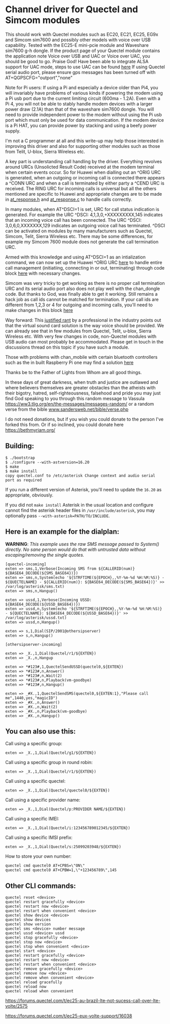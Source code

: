 Channel driver for Quectel and Simcom modules 
=================================================
This should work with Quectel modules such as EC20, EC21, EC25, EG9x and Simcom sim7600 and possibly other models with voice over USB capability. Tested with the EC25-E mini-pcie module and Waveshare sim7600 g-h dongle. If the product page of your Quectel module contains the application note Voice over USB and UAC or Voice over UAC, you should be good to go. Praise God! Have been able to integrate ALSA support for UAC mode, steps to use UAC can be found <a href="https://github.com/IchthysMaranatha/asterisk-chan-quectel/discussions/2">here</a> If using Quectel serial audio port, please ensure gps messages has been turned off with AT+QGPSCFG="outport","none"

Note for Pi users: If using a Pi and especially a device older than Pi4, you will invariably have problems of various kinds if powering the modem using a Pi usb port due to the current limiting circuit (600ma - 1.2A). Even with a Pi 4, you will not be able to stably handle modem devices with a larger power draw (2.1A) than that of the waveshare sim7600 dongle. You will need to provide independent power to the modem without using the Pi usb port which must only be used for data communication. If the modem device is a Pi HAT, you can provide power by stacking and using a beefy power supply. 

I'm not a C programmer at all and this write-up may help those interested in improving this driver and also for supporting other modules such as those from Telit, U-blox, Sierra Wireless etc. 

A key part is understanding call handling by the driver. Everything revolves around URCs (Unsolicted Result Code) received at the modem terminal when certain events occur. So for Huawei when dialling out an ^ORIG URC is generated, when an outgoing or incoming call is connected there appears a ^CONN URC and when a call is terminated by either party a ^CEND URC is received. The RING URC for incoming calls is universal but all the others mentioned are specific to Huawei and appropriate changes are to be made in <a href="https://github.com/IchthysMaranatha/asterisk-chan-quectel/blob/master/at_response.h">at_response.h</a> and <a href="https://github.com/IchthysMaranatha/asterisk-chan-quectel/blob/master/at_response.c">at_response.c</a> to handle calls correctly. 

In many modules, when AT^DSCI=1 is set, URC for call status indication is generated. For example the URC ^DSCI: 4,1,3,0,+XXXXXXXXX,145 indicates that an incoming voice call has been connected. The URC ^DSCI: 3,0,6,0,XXXXXXX,129 indicates an outgoing voice call has terminated. ^DSCI can be activated on modules by many manufacturers such as Quectel, Simcom, Telit, Sierra Wireless etc. There may be some differences, for example my Simcom 7600 module does not generate the call termination URC.

Armed with this knowledge and using AT^DSCI=1 as an intialization command, we can now set up the Huawei ^ORIG URC <a href="https://github.com/IchthysMaranatha/asterisk-chan-quectel/blob/b6f6a389f2d8cc0b1ba183f6ebe7f140e03730af/at_response.h#L32">here</a> to handle entire call management (initiatiing, connecting in or out, terminating) through code block <a href="https://github.com/IchthysMaranatha/asterisk-chan-quectel/blob/b6f6a389f2d8cc0b1ba183f6ebe7f140e03730af/at_response.c#L612-L737">here</a> with necessary changes.

Simcom was very tricky to get working as there is no proper call termination URC and its serial audio port also does not play well with the chan_dongle code. But thanks to God, was finally able to get it working. Still remains a hack job as call ids cannot be matched for termination. If your call ids are different from 1,2,3 or 4 for outgoing and incoming calls, you'll need to make changes in this block <a href="https://github.com/IchthysMaranatha/asterisk-chan-quectel/blob/08d3bcad0de21f93eaad9652ccb48ecb9b04a8e6/at_response.c#L105-L143">here</a>

Way forward: This <a href="http://laforge.gnumonks.org/blog/20170902-cellular_modems-voice/">justified rant</a> by a professional in the industry points out that the virtual sound card solution is the way voice should be provided. We can already see that in few modules from Quectel, Telit, u-blox, Sierra Wireless etc. With very few changes in code, non-Quectel modules with USB audio can most probably be accommodated. Please get in touch in the discussions thread on this topic if you have such a module.

Those with problems with chan_mobile with certain bluetooth controllers such as the in built Raspberry Pi one may find a solution <a href="https://blog.maplein.com/2021/09/fix-for-audio-issues-with-asterisk-and.html">here</a>

Thanks be to the Father of Lights from Whom are all good things.

In these days of great darkness, when truth and justice are outlawed and where believers themselves are greater obstacles than the atheists with their bigotry, hatred, self-righteousness, falsehood and pride you may just find God speaking to you through this random message to Vassula https://ww3.tlig.org/en/the-messages/messages-random/ or a random verse from the bible www.sandersweb.net/bible/verse.php

I do not need donations, but if you wish you could donate to the person I've forked this from. Or if so inclined, you could donate here https://bethmyriam.org/ 

Building:
----------

    $ ./bootstrap
    $ ./configure --with-astversion=16.20
    $ make
    $ make install
    copy quectel.conf to /etc/asterisk Change context and audio serial port as required

If you run a different version of Asterisk, you'll need to update the
`16.20` as appropriate, obviously.

If you did not `make install` Asterisk in the usual location and configure
cannot find the asterisk header files in `/usr/include/asterisk`, you may
optionally pass `--with-asterisk=PATH/TO/INCLUDE`.

Here is an example for the dialplan:
------------------------------------

**WARNING**: *This example uses the raw SMS message passed to System() directly.
No sane person would do that with untrusted data without escaping/removing the
single quotes.*

    [quectel-incoming]
    exten => sms,1,Verbose(Incoming SMS from ${CALLERID(num)} ${BASE64_DECODE(${SMS_BASE64})})
    exten => sms,n,System(echo '${STRFTIME(${EPOCH},,%Y-%m-%d %H:%M:%S)} - ${QUECTELNAME} - ${CALLERID(num)}: ${BASE64_DECODE(${SMS_BASE64})}' >> /var/log/asterisk/sms.txt)
    exten => sms,n,Hangup()

    exten => ussd,1,Verbose(Incoming USSD: ${BASE64_DECODE(${USSD_BASE64})})
    exten => ussd,n,System(echo '${STRFTIME(${EPOCH},,%Y-%m-%d %H:%M:%S)} - ${QUECTELNAME}: ${BASE64_DECODE(${USSD_BASE64})}' >> /var/log/asterisk/ussd.txt)
    exten => ussd,n,Hangup()

    exten => s,1,Dial(SIP/2001@othersipserver)
    exten => s,n,Hangup()

    [othersipserver-incoming]

    exten => _X.,1,Dial(Quectel/r1/${EXTEN})
    exten => _X.,n,Hangup

    exten => *#123#,1,QuectelSendUSSD(quectel0,${EXTEN})
    exten => *#123#,n,Answer()
    exten => *#123#,n,Wait(2)
    exten => *#123#,n,Playback(vm-goodbye)
    exten => *#123#,n,Hangup()

    exten => _#X.,1,QuectelSendSMS(quectel0,${EXTEN:1},"Please call me",1440,yes,"magicID")
    exten => _#X.,n,Answer()
    exten => _#X.,n,Wait(2)
    exten => _#X.,n,Playback(vm-goodbye)
    exten => _#X.,n,Hangup()

You can also use this:
----------------------

Call using a specific group:

    exten => _X.,1,Dial(Quectel/g1/${EXTEN})

Call using a specific group in round robin:

    exten => _X.,1,Dial(Quectel/r1/${EXTEN})

Call using a specific quectel:

    exten => _X.,1,Dial(Quectel/quectel0/${EXTEN})

Call using a specific provider name:

    exten => _X.,1,Dial(Quectel/p:PROVIDER NAME/${EXTEN})

Call using a specific IMEI:

    exten => _X.,1,Dial(Quectel/i:123456789012345/${EXTEN})

Call using a specific IMSI prefix:

    exten => _X.,1,Dial(Quectel/s:25099203948/${EXTEN})

How to store your own number:

    quectel cmd quectel0 AT+CPBS=\"ON\"
    quectel cmd quectel0 AT+CPBW=1,\"+123456789\",145


Other CLI commands:
-------------------

    quectel reset <device>
    quectel restart gracefully <device>
    quectel restart now <device>
    quectel restart when convenient <device>
    quectel show device <device>
    quectel show devices
    quectel show version
    quectel sms <device> number message
    quectel ussd <device> ussd
    quectel stop gracefully <device>
    quectel stop now <device>
    quectel stop when convenient <device>
    quectel start <device>
    quectel restart gracefully <device>
    quectel restart now <device>
    quectel restart when convenient <device>
    quectel remove gracefully <device>
    quectel remove now <device>
    quectel remove when convenient <device>
    quectel reload gracefully
    quectel reload now
    quectel reload when convenient

https://forums.quectel.com/t/ec25-au-brazil-lte-not-sucess-call-over-lte-volte/2575

https://forums.quectel.com/t/ec25-eux-volte-support/16038



